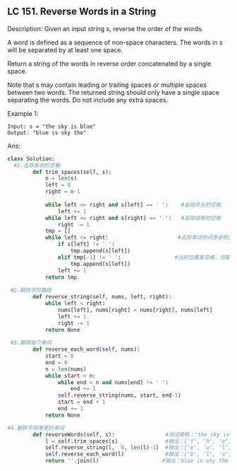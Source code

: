 

## LC 151. Reverse Words in a String

Description: Given an input string s, reverse the order of the words.

A word is defined as a sequence of non-space characters. The words in s will be separated by at least one space.

Return a string of the words in reverse order concatenated by a single space.

Note that s may contain leading or trailing spaces or multiple spaces between two words. The returned string should only have a single space separating the words. Do not include any extra spaces.

Example 1:

```
Input: s = "the sky is blue"
Output: "blue is sky the"
```


Ans:
```py
class Solution:
  #1.去除多余的空格
        def trim_spaces(self, s):     
            n = len(s)
            left = 0
            right = n-1
        
            while left <= right and s[left] == ' ':    #去除开头的空格
                left += 1
            while left <= right and s[right] == ' ':   #去除结尾的空格
                right -= 1
            tmp = []
            while left <= right:                      #去除单词中间多余的空格
                if s[left] != ' ':
                    tmp.append(s[left])
                elif tmp[-1] != ' ':                 #当前位置是空格，但是相邻的上一个位置不是空格，则该空格是合理的
                    tmp.append(s[left])
                left += 1
            return tmp
	    
 #2.翻转字符数组
        def reverse_string(self, nums, left, right):
            while left < right:
                nums[left], nums[right] = nums[right], nums[left]
                left += 1
                right -= 1
            return None
	    
 #3.翻转每个单词
        def reverse_each_word(self, nums):
            start = 0
            end = 0
            n = len(nums)
            while start < n:
                while end < n and nums[end] != ' ':
                    end += 1
                self.reverse_string(nums, start, end-1)
                start = end + 1
                end += 1
            return None

#4.翻转字符串里的单词
        def reverseWords(self, s):                #测试用例："the sky is blue"
            l = self.trim_spaces(s)               #输出：['t', 'h', 'e', ' ', 's', 'k', 'y', ' ', 'i', 's', ' ', 'b', 'l', 'u', 'e'
            self.reverse_string(l,  0, len(l)-1)  #输出：['e', 'u', 'l', 'b', ' ', 's', 'i', ' ', 'y', 'k', 's', ' ', 'e', 'h', 't']
            self.reverse_each_word(l)             #输出：['b', 'l', 'u', 'e', ' ', 'i', 's', ' ', 's', 'k', 'y', ' ', 't', 'h', 'e']
            return ''.join(l)                    #输出：blue is sky the

```

